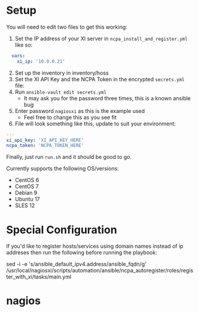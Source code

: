 # Setup

You will need to edit two files to get this working:

1. Set the IP address of your XI server in `ncpa_install_and_register.yml` like so:

```yml
  vars:
    xi_ip: '10.0.0.21'
```

2. Set up the inventory in inventory/hoss
3. Set the XI API Key and the NCPA Token in the encrypted `secrets.yml` file:
4. Run `ansible-vault edit secrets.yml`
   * It may ask you for the password three times, this is a known ansible bug
5. Enter password `nagiosxi` as this is the example used
   * Feel free to change this as you see fit
6. File will look something like this, update to suit your environment:

```yml
---
xi_api_key: 'XI_API_KEY_HERE'
ncpa_token: 'NCPA_TOKEN_HERE'
```

Finally, just run `run.sh` and it should be good to go.

Currently supports the following OS/versions:

- CentOS 6
- CentOS 7
- Debian 9
- Ubuntu 17
- SLES 12

# Special Configuration

If you'd like to register hosts/services using domain names instead of ip addreses then run the following before running the playbook:

sed -i -e 's/ansible_default_ipv4.address/ansible_fqdn/g' /usr/local/nagiosxi/scripts/automation/ansible/ncpa_autoregister/roles/register_with_xi/tasks/main.yml

# nagios
